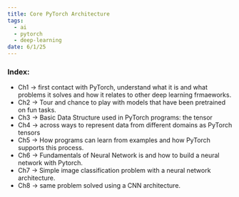 ```yaml
---
title: Core PyTorch Architecture
tags:
  - ai
  - pytorch
  - deep-learning
date: 6/1/25
---
```

### Index:
- Ch1 -> first contact with PyTorch, understand what it is and what problems it solves and how it relates to other deep learning frmaeworks.
- Ch2 -> Tour and chance to play with models that have been pretrained on fun tasks.
- Ch3 -> Basic Data Structure used in PyTorch programs: the tensor 
- Ch4 -> across ways to represent data from different domains as PyTorch tensors
- Ch5 -> How programs can learn from examples and how PyTorch supports this process.
- Ch6 -> Fundamentals of Neural Network is and how to build a neural network with Pytorch.
- Ch7 -> Simple image classification problem with a neural network architecture.
- Ch8 -> same problem solved using a CNN architecture.
